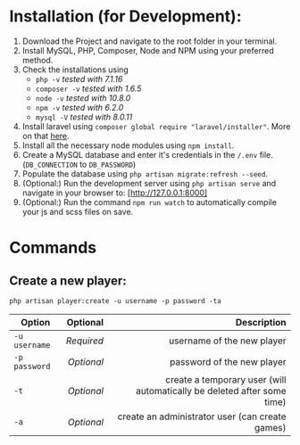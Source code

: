 # Installation (for Development):

1. Download the Project and navigate to the root folder in your terminal.
2. Install MySQL, PHP, Composer, Node and NPM using your preferred method.
3. Check the installations using
    - `php -v` _tested with 7.1.16_
    - `composer -v` _tested with 1.6.5_
    - `node -v` _tested with 10.8.0_
    - `npm -v` _tested with 6.2.0_
    - `mysql -V` _tested with 8.0.11_
4. Install laravel using `composer global require "laravel/installer"`. More on that [here](https://laravel.com/docs/installation).
5. Install all the necessary node modules using `npm install`.
6. Create a MySQL database and enter it's credentials in the `/.env` file. (`DB_CONNECTION` to `DB_PASSWORD`)
7. Populate the database using `php artisan migrate:refresh --seed`.
8. (Optional:) Run the development server using `php artisan serve` and navigate in your browser to: [http://127.0.0.1:8000]
9. (Optional:) Run the command `npm run watch` to automatically compile your js and scss files on save.

# Commands

## Create a new player:

`php artisan player:create -u username -p password -ta`

| Option        |   Optional |                                                             Description |
| ------------- | ---------: | ----------------------------------------------------------------------: |
| `-u username` | _Required_ |                                              username of the new player |
| `-p password` | _Optional_ |                                              password of the new player |
| `-t`          | _Optional_ | create a temporary user (will automatically be deleted after some time) |
| `-a`          | _Optional_ |                         create an administrator user (can create games) |
